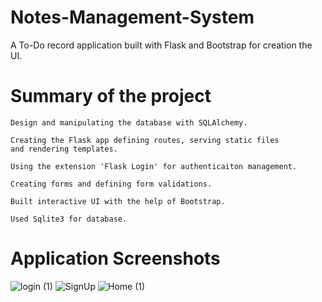 # Notes-Management-System

A To-Do record application built with Flask and Bootstrap for creation the UI.

# Summary of the project

    Design and manipulating the database with SQLAlchemy.
    
    Creating the Flask app defining routes, serving static files
    and rendering templates.
    
    Using the extension 'Flask Login' for authenticaiton management.
    
    Creating forms and defining form validations.
    
    Built interactive UI with the help of Bootstrap.
    
    Used Sqlite3 for database.
    
# Application Screenshots

![login (1)](https://user-images.githubusercontent.com/68187229/201477108-50ddd9bb-0f4d-41c0-b5f8-7a1d0c19d05c.jpg)
![SignUp](https://user-images.githubusercontent.com/68187229/201477106-2df5d5de-75b5-406f-bef5-2804a2ea76fe.jpg)
![Home (1)](https://user-images.githubusercontent.com/68187229/201477134-9be80d46-b7de-4244-9e42-e62200f19a0e.jpg)
